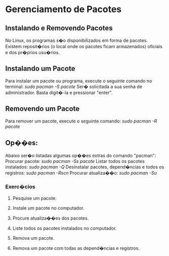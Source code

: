 ﻿# Gerenciamento de Pacotes

## Instalando e Removendo Pacotes

No Linux, os programas s�o disponibilizados em forma de pacotes.
Existem reposit�rios (o local onde os pacotes ficam armazenados) oficiais e dos pr�prios usu�rios.

## Instalando um Pacote

Para instalar um pacote ou programa, execute o seguinte comando no terminal:
*sudo pacman -S pacote*
Ser� solicitada a sua senha de administrador. Basta digit�-la e pressionar "enter".

## Removendo um Pacote

Para remover um pacote, execute o seguinte comando:
*sudo pacman -R pacote*

## Op��es:

Abaixo ser�o listadas algumas op��es extras do comando "pacman":
Procurar pacote:
*sudo pacman -Ss pacote*
Listar todos os pacotes instalados:
*sudo pacman -Q*
Desinstalar pacotes, depend�ncias e todos os registros:
*sudo pacman -Rscn*
Procurar atualiza��o:
*sudo pacman -Su*

### Exerc�cios

1. Pesquise um pacote.

2. Instale um pacote no computador.

3. Procure atualiza��es dos pacotes.

4. Liste todos os pacotes instalados no computador.

5. Remova um pacote.

6. Remova um pacote com todas as depend�ncias e registros.